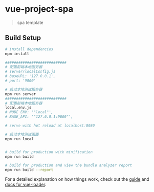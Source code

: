 # vue-project-spa

> spa template

## Build Setup

``` bash
# install dependencies
npm install

############################
# 配置前端本地服务器
# server/localConfig.js
# baseURL: '127.0.0.1',
# port: '9000'

# 启动本地测试服务器
npm run server 
############################
# 配置前端本地服务器
local.env.js
# NODE_ENV: '"local"',
# BASE_API: '"127.0.0.1:9000"',

# serve with hot reload at localhost:8080

# 启动本地测试画面
npm run local 


# build for production with minification
npm run build

# build for production and view the bundle analyzer report
npm run build --report
```

For a detailed explanation on how things work, check out the [guide](http://vuejs-templates.github.io/webpack/) and [docs for vue-loader](http://vuejs.github.io/vue-loader).
